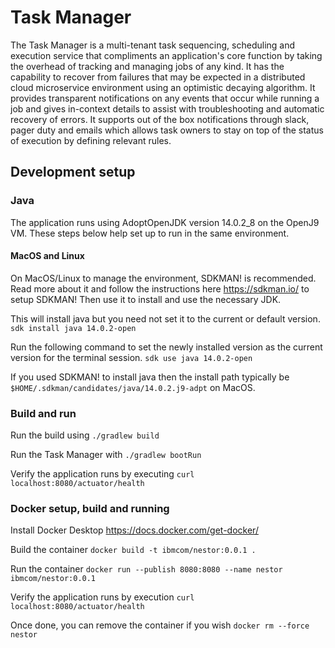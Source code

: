 # Task Manager
The Task Manager is a multi-tenant task sequencing, scheduling and execution service that compliments an application's core function by taking the overhead of tracking and managing jobs of any kind. It has the capability to recover from failures that may be expected in a distributed cloud microservice environment using an optimistic decaying algorithm. It provides transparent notifications on any events that occur while running a job and gives in-context details to assist with troubleshooting and automatic recovery of errors. It supports out of the box notifications through slack, pager duty and emails which allows task owners to stay on top of the status of execution by defining relevant rules.

## Development setup
### Java
The application runs using AdoptOpenJDK version 14.0.2_8 on the OpenJ9 VM. These steps below help set up to run in the same environment.

#### MacOS and Linux
On MacOS/Linux to manage the environment, SDKMAN! is recommended. Read more about it and follow the instructions here https://sdkman.io/ to setup SDKMAN! Then use it to install and use the necessary JDK.

This will install java but you need not set it to the current or default version.
`sdk install java 14.0.2-open`

Run the following command to set the newly installed version as the current version for the terminal session.
`sdk use java 14.0.2-open`

If you used SDKMAN! to install java then the install path typically be `$HOME/.sdkman/candidates/java/14.0.2.j9-adpt` on MacOS.

### Build and run
Run the build using `./gradlew build`

Run the Task Manager with `./gradlew bootRun`

Verify the application runs by executing `curl localhost:8080/actuator/health`

### Docker setup, build and running
Install Docker Desktop https://docs.docker.com/get-docker/

Build the container `docker build -t ibmcom/nestor:0.0.1 .`

Run the container `docker run --publish 8080:8080 --name nestor ibmcom/nestor:0.0.1`

Verify the application runs by execution `curl localhost:8080/actuator/health`

Once done, you can remove the container if you wish `docker rm --force nestor`

